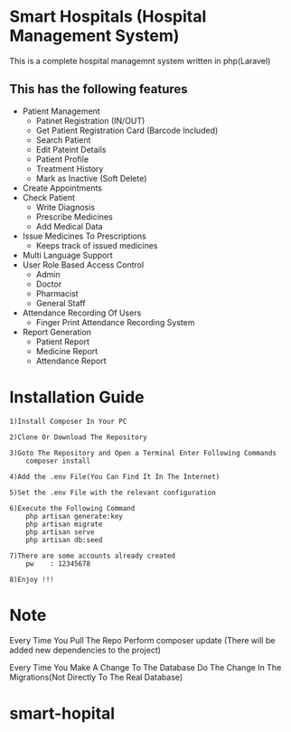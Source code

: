 # Smart Hospitals (Hospital Management System)
This is a complete hospital managemnt system written in php(Laravel)

## This has the following features
* Patient Management
    * Patinet Registration (IN/OUT)
    * Get Patient Registration Card (Barcode Included)
    * Search Patient
    * Edit Pateint Details
    * Patient Profile
    * Treatment History
    * Mark as Inactive (Soft Delete)
* Create Appointments
* Check Patient
    * Write Diagnosis
    * Prescribe Medicines
    * Add Medical Data
* Issue Medicines To Prescriptions
    * Keeps track of issued medicines
* Multi Language Support
* User Role Based Access Control
    * Admin
    * Doctor
    * Pharmacist
    * General Staff
 * Attendance Recording Of Users
    * Finger Print Attendance Recording System
 * Report Generation
    * Patient Report
    * Medicine Report
    * Attendance Report
    

# Installation Guide
    1)Install Composer In Your PC
    
    2)Clone Or Download The Repository
    
    3)Goto The Repository and Open a Terminal Enter Following Commands 
        composer install
    
    4)Add the .env File(You Can Find It In The Internet)
    
    5)Set the .env File with the relevant configuration
    
    6)Execute the Following Command
        php artisan generate:key
        php artisan migrate
        php artisan serve
        php artisan db:seed
    
    7)There are some accounts already created 
        pw    : 12345678
    
    8)Enjoy !!!

# Note
Every Time You Pull The Repo Perform 
    composer update (There will be added new dependencies to the project)

Every Time You Make A Change To The Database Do The Change In The Migrations(Not Directly To The Real Database)


# smart-hopital
